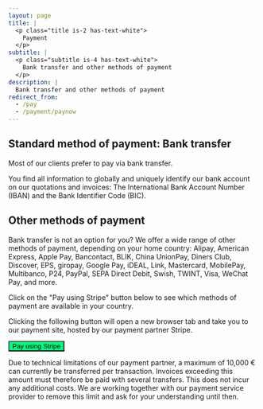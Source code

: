 ```yaml
---
layout: page
title: |
  <p class="title is-2 has-text-white">
    Payment
  </p>
subtitle: |
  <p class="subtitle is-4 has-text-white">
    Bank transfer and other methods of payment
  </p>
description: |
  Bank transfer and other methods of payment
redirect_from:
  - /pay
  - /payment/paynow
---
```



<div style="min-height: 100vh;">
  <h2>Standard method of payment: Bank transfer</h2>
  <p>Most of our clients prefer to pay via bank transfer.</p>

  <p>You find all information to globally and uniquely identify our bank account on our quotations and invoices: The International Bank Account Number (IBAN) and the Bank Identifier Code (BIC).</p>

  <h2>Other methods of payment</h2>
  <p>Bank transfer is not an option for you? We offer a wide range of other methods of payment, depending on your home country: Alipay, American Express, Apple Pay, Bancontact, BLIK, China UnionPay, Diners Club, Discover, EPS, giropay, Google Pay, iDEAL, Link, Mastercard, MobilePay, Multibanco, P24, PayPal, SEPA Direct Debit, Swish, TWINT, Visa, WeChat Pay, and more.</p>

  <p>Click on the "Pay using Stripe" button below to see which methods of payment are available in your country.</p>

  <p>Clicking the following button will open a new browser tab and take you to our payment site, hosted by our payment partner Stripe.</p>

  <p><a href="https://buy.stripe.com/5kA9AX37u4VteBO5kk?locale=en" target="_blank"><button class="button mtrcs-external-link is-link is-normal is-hover has-text-black has-text-weight-bold" style="background-color: springgreen">Pay using Stripe</button></a></p>

  <p>Due to technical limitations of our payment partner, a maximum of 10,000 € can currently be transferred per transaction. Invoices exceeding this amount must therefore be paid with several transfers. This does not incur any additional costs. We are working together with our payment service provider to remove this limit and ask for your understanding until then.</p>
</div>
